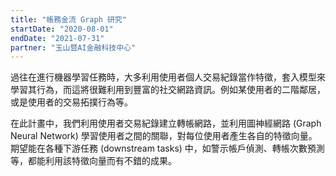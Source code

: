 ```yaml
---
title: "帳務金流 Graph 研究"
startDate: "2020-08-01"
endDate: "2021-07-31"
partner: "玉山暨AI金融科技中心"
---
```


過往在進行機器學習任務時，大多利用使用者個人交易紀錄當作特徵，套入模型來學習其行為，而這將很難利用到豐富的社交網路資訊。例如某使用者的二階鄰居，或是使用者的交易拓撲行為等。

在此計畫中，我們利用使用者交易紀錄建立轉帳網路，並利用圖神經網路 (Graph Neural Network) 學習使用者之間的關聯，對每位使用者產生各自的特徵向量。期望能在各種下游任務 (downstream tasks) 中，如警示帳戶偵測、轉帳次數預測等，都能利用該特徵向量而有不錯的成果。
